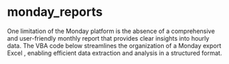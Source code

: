 # monday_reports
One limitation of the Monday platform is the absence of a comprehensive and user-friendly monthly report that provides clear insights into hourly data. The VBA code below streamlines the organization of a Monday export Excel , enabling efficient data extraction and analysis in a structured format.

